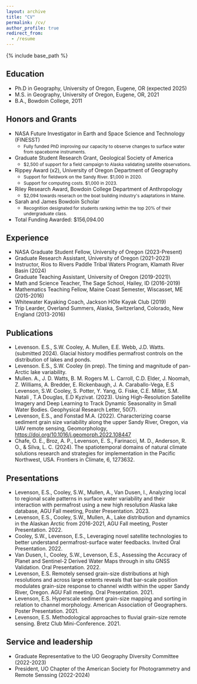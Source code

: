 ```yaml
---
layout: archive
title: "CV"
permalink: /cv/
author_profile: true
redirect_from:
  - /resume
---
```


{% include base_path %}



Education
-
* Ph.D in Geography, University of Oregon, Eugene, OR (expected 2025)
* M.S. in Geography, University of Oregon, Eugene, OR, 2021
* B.A., Bowdoin College, 2011

Honors and Grants
-
* NASA Future Investigator in Earth and Space Science and Technology (FINESST)
  * <span style="font-size:0.85em;"> Fully funded PhD improving our capacity to observe changes to surface water from spaceborne instruments. </span>
* Graduate Student Research Grant, Geological Society of America
  * <span style="font-size:0.85em;">$2,500 of support for a field campaign to Alaska validating satellite observations. </span>
* Rippey Award (x2), University of Oregon Department of Geography
  * <span style="font-size:0.85em;">Support for fieldwork on the Sandy River. $1,000 in 2020.</span>
  * <span style="font-size:0.85em;">Support for computing costs. $1,000 in 2023.</span>
* Riley Research Award, Bowdoin College Department of Anthropology
  * <span style="font-size:0.85em;">$2,094 towards reserach on the boat building industry's adaptations in Maine.</span>
* Sarah and James Bowdoin Scholar
  * <span style="font-size:0.85em;">Recognition designated for students ranking iwthin the top 20% of their undergraduate class.</span>
* Total Funding Awarded: $156,094.00

Experience
-
* NASA Graduate Student Fellow, University of Oregon (2023-Present)
* Graduate Research Assistant, University of Oregon (2021-2023)
* Instructor, Rios to Rivers Paddle Tribal Waters Program, Klamath River Basin (2024)
* Graduate Teaching Assistant, University of Oregon (2019-2021)\
* Math and Science Teacher, The Sage School, Hailey, ID (2016-2019)
* Mathematics Teaching Fellow, Maine Coast Semester, Wiscasset, ME (2015-2016)
* Whitewater Kayaking Coach, Jackson HOle Kayak Club (2019)
* Trip Learder, Overland Summers, Alaska, Switzerland, Colorado, New England (2013-2016)

Publications
-
* Levenson. E.S., S.W. Cooley, A. Mullen, E.E. Webb, J.D. Watts. (submitted 2024). Glacial history modifies permafrost controls on the distribution of lakes and ponds.
* Levenson. E.S., S.W. Cooley (in prep). The timing and magnitude of pan-Arctic lake variability.
* Mullen. A., J. D. Watts, B. M. Rogers M. L. Carroll, C.D. Elder, J. Noomah, Z. Williams, A. Bredder, E. Rickenbaugh, J. A. Caraballo-Vega, E.S Levenson, S.W. Cooley, S. Potter, Y. Yang, G. Fiske, C.E. Miller, S.M. Natali , T.A Douglas, E.D Kyzivat. (2023). Using High-Resolution Satellite Imagery and Deep Learning to Track Dynamic Seasonality in Small Water Bodies. Geophysical Research Letter, 50(7).
* Levenson, E.S., and Fonstad M.A. (2022). Characterizing coarse sediment grain size variability along the upper Sandy River, Oregon, via UAV remote sensing, Geomorphology, https://doi.org/10.1016/j.geomorph.2022.108447
* Chafe, O. E., Broz, A. P., Levenson, E. S., Farinacci, M. D., Anderson, R. O., & Silva, L. C. (2024). The spatiotemporal domains of natural climate solutions research and strategies for implementation in the Pacific Northwest, USA. Frontiers in Climate, 6, 1273632.

Presentations
-
* Levenson, E.S., Cooley, S.W., Mullen, A., Van Dusen, I., Analyzing local to regional scale patterns in surface water variability and their interaction with permafrost using a new high resolution Alaska lake database, AGU Fall meeting, Poster Presentation. 2023.
* Levenson, E.S., Cooley, S.W., Mullen, A., Lake distribution and dynamics in the Alaskan Arctic from 2016-2021, AGU Fall meeting, Poster Presentation. 2022.
* Cooley, S.W., Levenson, E.S., Leveraging novel satellite technologies to better understand permafrost-surface water feedbacks. Invited Oral Presentation. 2022.
* Van Dusen, I., Cooley, S.W., Levenson, E.S., Assessing the Accuracy of Planet and Sentinel-2 Derived Water Maps through in situ GNSS Validation. Oral Presentation. 2022.
* Levenson, E.S. Remotely sensed grain-size distributions at high resolutions and across large extents reveals that bar-scale position modulates grain-size response to channel width within the upper Sandy River, Oregon. AGU Fall meeting. Oral Presentation. 2021.
* Levenson, E.S. Hyperscale sediment grain-size mapping and sorting in relation to channel morphology. American Association of Geographers. Poster Presentation. 2021.
* Levenson, E.S. Methodological approaches to fluvial grain-size remote sensing. Bretz Club Mini-Conference. 2021.

Service and leadership
-
* Graduate Representative to the UO Geography Diversity Committee (2022-2023)
* President, UO Chapter of the American Society for Photogrammetry and Remote Senssing (2022-2024)
